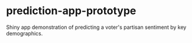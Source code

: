 # prediction-app-prototype
Shiny app demonstration of predicting a voter's partisan sentiment by key demographics.
